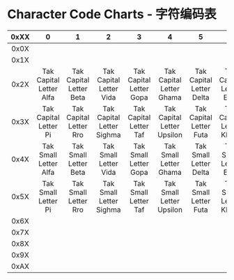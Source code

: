 # Character Code Charts - 字符编码表

| 0xXX | 0 | 1 | 2 | 3 | 4 | 5 | 6 | 7 | 8 | 9 | A | B | C | D | E | F |
| :-: | :-: | :-: | :-: | :-: | :-: | :-: | :-: | :-: | :-: | :-: | :-: | :-: | :-: | :-: | :-: | :-: |
| 0x0X |  |  |  |  |  |  |  |  |  |  |  |  |  |  |  |  |
| 0x1X |  |  |  |  |  |  |  |  |  |  |  |  |  |  |  |  |
| 0x2X | Tak Capital Letter Alfa | Tak Capital Letter Beta | Tak Capital Letter Vida | Tak Capital Letter Gopa | Tak Capital Letter Ghama | Tak Capital Letter Delta | Tak Capital Letter Ema | Tak Capital Letter Zhoma | Tak Capital Letter Alef | Tak Capital Letter Yita | Tak Capital Letter Iota | Tak Capital Letter Kapa | Tak Capital Letter Lamda | Tak Capital Letter Mi | Tak Capital Letter Ni | Tak Capital Letter Ona |
| 0x3X | Tak Capital Letter Pi | Tak Capital Letter Rro | Tak Capital Letter Sighma | Tak Capital Letter Taf | Tak Capital Letter Upsilon | Tak Capital Letter Futa | Tak Capital Letter Kheta | Tak Capital Letter Cekh | Tak Capital Letter Richa | Tak Capital Letter Y Sign |  |  | Combining Acute Accent | Combining Comma Above |  |  |
| 0x4X | Tak Small Letter Alfa | Tak Small Letter Beta | Tak Small Letter Vida | Tak Small Letter Gopa | Tak Small Letter Ghama | Tak Small Letter Delta | Tak Small Letter Ema | Tak Small Letter Zhoma | Tak Small Letter Alef | Tak Small Letter Yita | Tak Small Letter Iota | Tak Small Letter Kapa | Tak Small Letter Lamda | Tak Small Letter Mi | Tak Small Letter Ni | Tak Small Letter Ona |
| 0x5X | Tak Small Letter Pi | Tak Small Letter Rro | Tak Small Letter Sighma | Tak Small Letter Taf | Tak Small Letter Upsilon | Tak Small Letter Futa | Tak Small Letter Kheta | Tak Small Letter Cekh | Tak Small Letter Richa | Tak Small Letter Y Sign |  |  |  |  |  |  |
| 0x6X |  |  |  |  |  |  |  |  |  |  |  |  |  |  |  |  |
| 0x7X |  |  |  |  |  |  |  |  |  |  |  |  |  |  |  |  |
| 0x8X |  |  |  |  |  |  |  |  |  |  |  |  |  |  |  |  |
| 0x9X |  |  |  |  |  |  |  |  |  |  |  |  |  |  |  |  |
| 0xAX |  |  |  |  |  |  |  |  |  |  |  |  |  |  |  |  |
